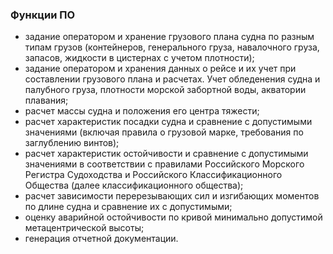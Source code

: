 ### Функции ПО
- задание оператором и хранение грузового плана судна по разным типам грузов (контейнеров, генерального груза, навалочного груза, запасов, жидкости в цистернах с учетом плотности);
- задание оператором и хранения данных о рейсе и их учет при составлении грузового плана и расчетах. Учет обледенения судна и палубного груза, плотности морской забортной воды, акватории плавания;
- расчет массы судна и положения его центра тяжести;
- расчет характеристик посадки судна и сравнение с допустимыми значениями (включая правила о грузовой марке, требования по заглублению винтов);
- расчет характеристик остойчивости и сравнение с допустимыми значениями в соответствии с правилами Российского Морского Регистра Судоходства и Российского Классификационного Общества (далее классификационного общества);
- расчет зависимости перерезывающих сил и изгибающих моментов по длине судна и сравнение их с допустимыми;
- оценку аварийной остойчивости по кривой минимально допустимой метацентрической высоты;
- генерация отчетной документации.
